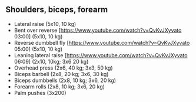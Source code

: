 ## Shoulders, biceps, forearm
* Lateral raise (5x10, 10 kg)
* Bent over reverse [https://www.youtube.com/watch?v=QvKvJXyvato 03:00] (5x10, 10 kg)
* Reverse dumbbell fly [https://www.youtube.com/watch?v=QvKvJXyvato 05:00] (5x10, 10 kg)
* Leaning lateral raise [https://www.youtube.com/watch?v=QvKvJXyvato 06:09] (2x10, 10kg; 3x6 20 kg)
* Overhead press (2x6, 40 kg; 3x3, 50 kg)
* Biceps barbell (2x8, 20 kg; 3x6, 30 kg)
* Biceps dumbbells (2x8, 10 kg; 3x6, 20 kg)
* Forearm rolls (2x8, 10 kg; 3x6, 20 kg)
* Palm pushes (3x200)

